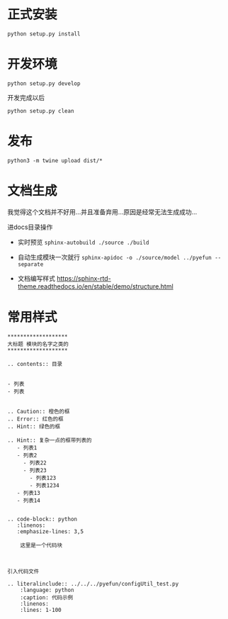 # 正式安装
```
python setup.py install
```

# 开发环境
```
python setup.py develop
```

开发完成以后

```
python setup.py clean
```

# 发布

```
python3 -m twine upload dist/*
```

# 文档生成

我觉得这个文档并不好用...并且准备弃用...原因是经常无法生成成功...

进docs目录操作

* 实时预览 `sphinx-autobuild ./source ./build`
  
* 自动生成模块一次就行 `sphinx-apidoc -o ./source/model ../pyefun --separate`

* 文档编写样式 https://sphinx-rtd-theme.readthedocs.io/en/stable/demo/structure.html

# 常用样式

```
*******************
大标题 模块的名字之类的
*******************

.. contents:: 目录


- 列表
- 列表


.. Caution:: 橙色的框
.. Error:: 红色的框
.. Hint:: 绿色的框

.. Hint:: 复杂一点的框带列表的
   - 列表1
   - 列表2
     - 列表22
     - 列表23
       - 列表123
       - 列表1234
   - 列表13
   - 列表14


.. code-block:: python
   :linenos:
   :emphasize-lines: 3,5
   
    这里是一个代码块
    
   
 
引入代码文件
   
.. literalinclude:: ../../../pyefun/configUtil_test.py
    :language: python
    :caption: 代码示例
    :linenos:
    :lines: 1-100
    
```
